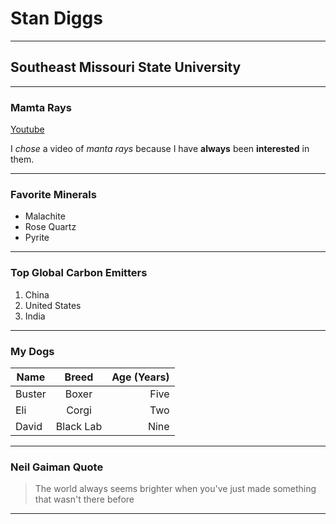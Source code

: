 # Stan Diggs
--------
## Southeast Missouri State University
---------
### Mamta Rays
[Youtube](https://www.youtube.com/watch?v=qvluIpsrBLc)

I *chose* a video of *manta rays* because I have **always** been **interested** in them. 

--------------
### Favorite Minerals
* Malachite
* Rose Quartz
* Pyrite
------------
### Top Global Carbon Emitters
1. China
2. United States
3. India
---------------
### My Dogs
| Name    | Breed   | Age (Years)|
|---------|:-------:|-----------:|
|Buster   |Boxer    |Five       |
|Eli      |Corgi    |Two        |
|David    |Black Lab|Nine       |
--------------
### Neil Gaiman Quote
> The world always seems brighter when you've just made something that wasn't there before
-------------
